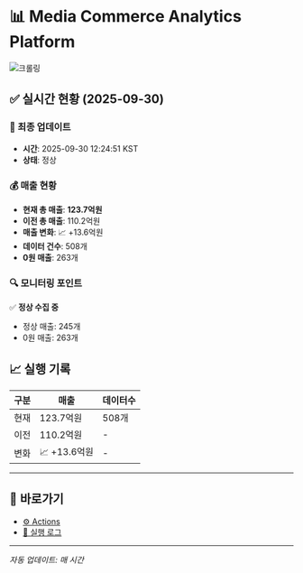 # 📊 Media Commerce Analytics Platform

![크롤링](https://img.shields.io/badge/크롤링-정상-green)

## ✅ 실시간 현황 (2025-09-30)

### 📍 최종 업데이트
- **시간**: 2025-09-30 12:24:51 KST
- **상태**: 정상

### 💰 매출 현황
- **현재 총 매출**: **123.7억원**
- **이전 총 매출**: 110.2억원
- **매출 변화**: 📈 +13.6억원
- **데이터 건수**: 508개
- **0원 매출**: 263개

### 🔍 모니터링 포인트

✅ **정상 수집 중**
- 정상 매출: 245개
- 0원 매출: 263개


## 📈 실행 기록

| 구분 | 매출 | 데이터수 |
|------|------|----------|
| 현재 | 123.7억원 | 508개 |
| 이전 | 110.2억원 | - |
| 변화 | 📈 +13.6억원 | - |

---

## 🔗 바로가기

- [⚙️ Actions](../../actions)
- [📝 실행 로그](../../actions/workflows/daily_scraping.yml)

---

*자동 업데이트: 매 시간*
